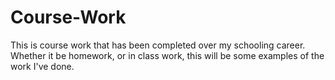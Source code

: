 # Course-Work
This is course work that has been completed over my schooling career. Whether it be homework, or in class work, this will be some examples of the work I've done.
